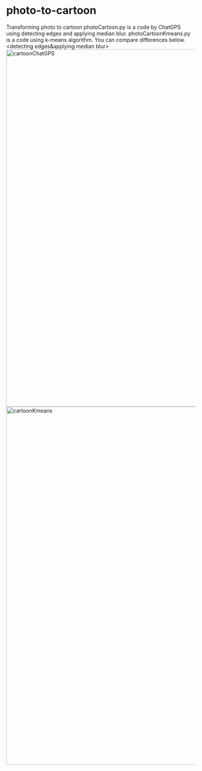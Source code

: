 # photo-to-cartoon
Transforming photo to cartoon
photoCartoon.py is a code by ChatGPS using detecting edges and applying median blur.
photoCartoonKmeans.py is a code using k-means algorithm.
You can compare differences below.
<detecting edges&applying median blur>
<img width="952" alt="cartoonChatGPS" src="https://user-images.githubusercontent.com/127037304/228212309-b3d5bdcd-dae2-4ea9-9f94-4db9a552ed11.png">
<k-means>
<img width="954" alt="cartoonKmeans" src="https://user-images.githubusercontent.com/127037304/228212027-a586bd16-6eb9-4c4b-b636-cfa874927f09.png">